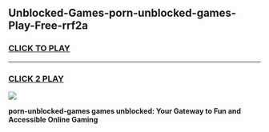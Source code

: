 
## Unblocked-Games-porn-unblocked-games-Play-Free-rrf2a
<h3>
<a href="https://premium76.site?title=porn-unblocked-games&ref=23A">CLICK TO PLAY</a></h3>
<hr>

<h3>
<a href="https://premium76.site?title=porn-unblocked-games&ref=23A">CLICK 2 PLAY</a>
  
</h3>

<a href="https://premium76.site?title=porn-unblocked-games&ref=23A"><img src="https://clearcache.store/games.png"></a>


**porn-unblocked-games games unblocked: Your Gateway to Fun and Accessible Online Gaming**
